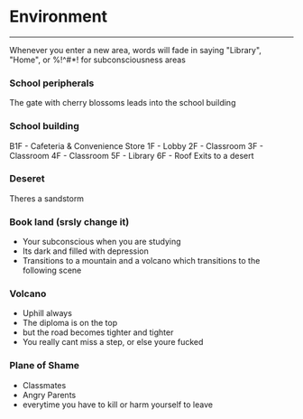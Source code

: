 # Environment
---
Whenever you enter a new area, words will fade in saying "Library", "Home", or %!^#\*! for subconsciousness areas

### School peripherals
The gate with cherry blossoms
leads into the school building

### School building
B1F - Cafeteria & Convenience Store
1F - Lobby
2F - Classroom
3F - Classroom
4F - Classroom
5F - Library
6F - Roof
Exits to a desert

### Deseret
Theres a sandstorm

### Book land (srsly change it)
- Your subconscious when you are studying
- Its dark and filled with depression
- Transitions to a mountain and a volcano which transitions to the following scene

### Volcano
- Uphill always
- The diploma is on the top
- but the road becomes tighter and tighter
- You really cant miss a step, or else youre fucked

### Plane of Shame
- Classmates
- Angry Parents
- everytime you have to kill or harm yourself to leave